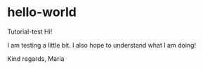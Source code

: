 # hello-world
Tutorial-test
Hi!

I am testing a little bit. I also hope to understand what I am doing!

Kind regards,
Maria
